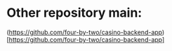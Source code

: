 # Other repository main:
(https://github.com/four-by-two/casino-backend-app)[https://github.com/four-by-two/casino-backend-app]
